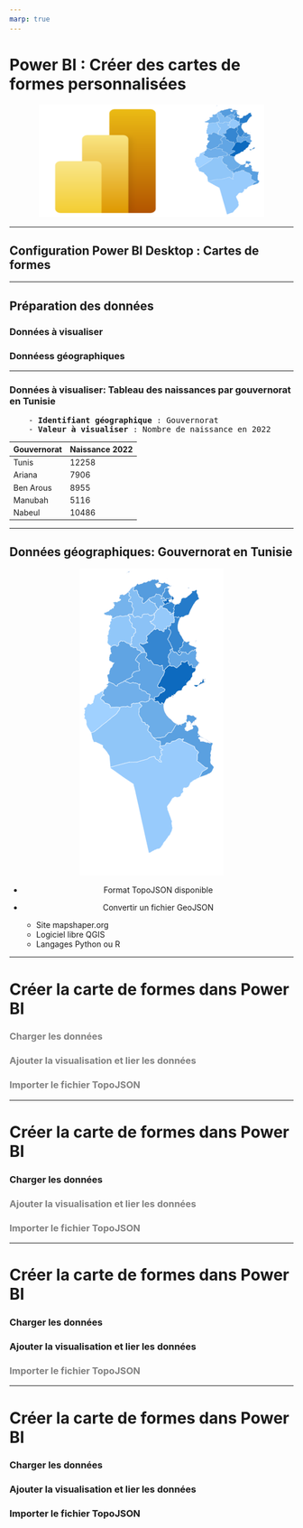 ```yaml
---
marp: true
---
```


<style scoped>
p { text-align: center; }
</style>



# Power BI : Créer des cartes de formes personnalisées 



<p><img src="../images/Cover.png" width="400" height="200"></p>

---

## Configuration Power BI Desktop : Cartes de formes

---

## Préparation des données

### Données à visualiser

### Donnéess géographiques

---

### Données à visualiser:  Tableau des naissances par gouvernorat en Tunisie

<pre>
    - <b>Identifiant géographique</b> : Gouvernorat 
    - <b>Valeur à visualiser</b> : Nombre de naissance en 2022
</pre>




| Gouvernorat   | Naissance 2022 |
|---------------|---------------|
| Tunis         | 12258         |   
| Ariana        | 7906          |
| Ben Arous     | 8955          |
| Manubah       | 5116          |
| Nabeul        | 10486         |

 ---

## Données géographiques: Gouvernorat en Tunisie



![bg left | 40%](../images/Tunisie.png)

- Format TopoJSON disponible 

- Convertir un fichier GeoJSON 

    - Site mapshaper.org 
    - Logiciel libre QGIS
    - Langages Python ou R


---

# Créer la carte de formes dans Power BI

### <span style="color: gray;">Charger les données</span>

### <span style="color: gray;">Ajouter la visualisation et lier les données</span>

### <span style="color: gray;">Importer le fichier TopoJSON</span>

---

# Créer la carte de formes dans Power BI

### Charger les données

### <span style="color: gray;">Ajouter la visualisation et lier les données</span>

### <span style="color: gray;">Importer le fichier TopoJSON</span>

---

# Créer la carte de formes dans Power BI

### Charger les données

### Ajouter la visualisation et lier les données

### <span style="color: gray;">Importer le fichier TopoJSON</span>

---

# Créer la carte de formes dans Power BI

### Charger les données

### Ajouter la visualisation et lier les données

### Importer le fichier TopoJSON


